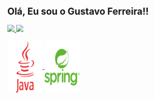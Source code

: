 ## Olá, Eu sou o Gustavo Ferreira!!

 <div>
  <a href="https://github.com/Gussstavof">
  <img height="180em" src="https://github-readme-stats.vercel.app/api?username=Gussstavof&show_icons=true&theme=yeblu&include_all_commits=true&count_private=true"/>
  <img height="180em" src="https://github-readme-stats.vercel.app/api/top-langs/?username=Gussstavof&layout=compact&langs_count=16&theme=yeblu"/>
</div>

<div style="display: inline_block"><br>
 <img align="center"  height="120" width="80" src="https://github.com/devicons/devicon/blob/master/icons/java/java-plain-wordmark.svg">
 <img align="center"  height="120" width="80" src="https://github.com/devicons/devicon/blob/master/icons/spring/spring-original-wordmark.svg">
</div> 
